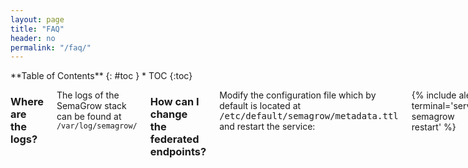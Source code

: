 ```yaml
---
layout: page
title: "FAQ"
header: no
permalink: "/faq/"
---
```

<div class="row">
<div class="medium-4 medium-push-8 columns" markdown="1">
<div class="panel radius" markdown="1">
**Table of Contents**
{: #toc }
*  TOC
{:toc}
</div>
</div><!-- /.medium-4.columns -->

<div class="medium-8 medium-pull-4 columns" markdown="1">


### Where are the logs?

The logs of the SemaGrow stack can be found at
`/var/log/semagrow/`



### How can I change the federated endpoints?

Modify the configuration file which by default is located at
<samp>/etc/default/semagrow/metadata.ttl</samp> and
restart the service:

{% include alert terminal='service semagrow restart' %}

Please consult the [configuration page][1] about generating
configuration files.


[1]: /configuration/
